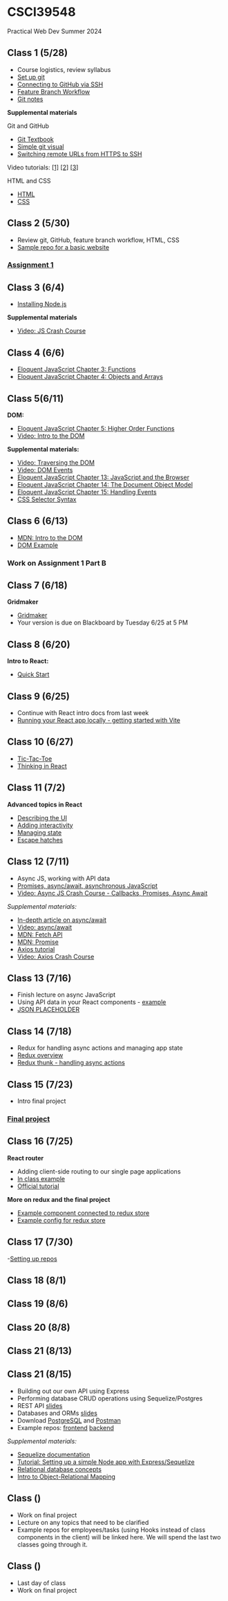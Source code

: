 # CSCI39548
Practical Web Dev Summer 2024

## Class 1 (5/28)
- Course logistics, review syllabus
- [Set up git](https://docs.github.com/en/github/getting-started-with-github/set-up-git)
- [Connecting to GitHub via SSH](https://docs.github.com/en/github/authenticating-to-github/connecting-to-github-with-ssh/about-ssh)
- [Feature Branch Workflow](https://www.atlassian.com/git/tutorials/comparing-workflows/feature-branch-workflow)
- [Git notes](https://docs.google.com/document/d/1IiKHX0lIk7n_AlNIttbD1d1ICukPVodbYmWj0IaCSPE/edit?usp=sharing)

**Supplemental materials**

Git and GitHub
- [Git Textbook](https://git-scm.com/book/en/v2)
- [Simple git visual](https://rogerdudler.github.io/git-guide/)
- [Switching remote URLs from HTTPS to SSH](https://docs.github.com/en/get-started/getting-started-with-git/managing-remote-repositories#switching-remote-urls-from-https-to-ssh)

Video tutorials:
  [[1]](https://www.youtube.com/watch?v=HVsySz-h9r4&t=443s&ab_channel=CoreySchafer)
  [[2]](https://www.youtube.com/watch?v=SWYqp7iY_Tc&ab_channel=TraversyMedia)
  [[3]](https://www.youtube.com/watch?v=DVRQoVRzMIY&ab_channel=TechWithTim)

HTML and CSS
- [HTML](https://www.w3schools.com/html/default.asp)
- [CSS](https://www.w3schools.com/css/default.asp)

## Class 2 (5/30)
- Review git, GitHub, feature branch workflow, HTML, CSS
- [Sample repo for a basic website](https://github.com/mtlynch3/summer24)

### [Assignment 1](https://docs.google.com/document/d/1Pf86Btnzj55v0ym_ugkQYRuqnk77RcjMK0vOW5STZaY/edit?usp=sharing)

## Class 3 (6/4)
- [Installing Node.js](https://nodejs.org/en/download/package-manager/)

**Supplemental materials**
- [Video: JS Crash Course](https://www.youtube.com/watch?v=hdI2bqOjy3c&ab_channel=TraversyMedia)

## Class 4 (6/6)
- [Eloquent JavaScript Chapter 3: Functions](http://eloquentjavascript.net/03_functions.html)
- [Eloquent JavaScript Chapter 4: Objects and Arrays](http://eloquentjavascript.net/04_data.html)

## Class 5(6/11)
**DOM:**
- [Eloquent JavaScript Chapter 5: Higher Order Functions](http://eloquentjavascript.net/05_higher_order.html)
- [Video: Intro to the DOM](https://www.youtube.com/watch?v=l-0nPnSvbX8)

**Supplemental materials:**
- [Video: Traversing the DOM](https://www.youtube.com/watch?v=8LWQNnVAMh4)
- [Video: DOM Events](https://www.youtube.com/watch?v=QE1YQnhntgw)
- [Eloquent JavaScript Chapter 13: JavaScript and the Browser](http://eloquentjavascript.net/13_browser.html)
- [Eloquent JavaScript Chapter 14: The Document Object Model](http://eloquentjavascript.net/14_dom.html)
- [Eloquent JavaScript Chapter 15: Handling Events](http://eloquentjavascript.net/15_event.html)
- [CSS Selector Syntax](https://www.w3schools.com/cssref/css_selectors.asp)


## Class 6 (6/13)
- [MDN: Intro to the DOM](https://developer.mozilla.org/en-US/docs/Web/API/Document_Object_Model/Introduction)
- [DOM Example](https://gist.github.com/mtlynch3/3af5f8dd1a800a3167f8c3a3b9d36bec)

### Work on Assignment 1 Part B


## Class 7 (6/18)
**Gridmaker**
- [Gridmaker](https://gist.github.com/mtlynch3/5f1f86199a3ddb12d137f9d2fe8d1900)
- Your version is due on Blackboard by Tuesday 6/25 at 5 PM

## Class 8 (6/20)
**Intro to React:**
- [Quick Start](https://react.dev/learn)

## Class 9 (6/25)
- Continue with React intro docs from last week
- [Running your React app locally - getting started with Vite](https://vitejs.dev/guide/)

## Class 10 (6/27)
- [Tic-Tac-Toe](https://react.dev/learn/tutorial-tic-tac-toe)
- [Thinking in React](https://react.dev/learn/thinking-in-react)

## Class 11 (7/2)
**Advanced topics in React**
- [Describing the UI](https://react.dev/learn/describing-the-ui)
- [Adding interactivity](https://react.dev/learn/adding-interactivity)
- [Managing state](https://react.dev/learn/managing-state)
- [Escape hatches](https://react.dev/learn/escape-hatches)

  
## Class 12 (7/11)
- Async JS, working with API data
- [Promises, async/await, asynchronous JavaScript](https://javascript.info/async)
- [Video: Async JS Crash Course - Callbacks, Promises, Async Await](https://www.youtube.com/watch?v=PoRJizFvM7s&ab_channel=TraversyMedia)

*Supplemental materials:*
- [In-depth article on async/await](https://blog.bitsrc.io/understanding-javascript-async-and-await-with-examples-a010b03926ea)
- [Video: async/await](https://www.youtube.com/watch?v=vn3tm0quoqE&t=170s)
- [MDN: Fetch API](https://developer.mozilla.org/en-US/docs/Web/API/Fetch_API)
- [MDN: Promise](https://developer.mozilla.org/en-US/docs/Web/JavaScript/Reference/Global_Objects/Promise)
- [Axios tutorial](http://zetcode.com/javascript/axios/)
- [Video: Axios Crash Course](https://www.youtube.com/watch?v=6LyagkoRWYA)


## Class 13 (7/16)
- Finish lecture on async JavaScript
- Using API data in your React components - [example](https://gist.github.com/mtlynch3/17862eaf81692217de8e3ebfba06368d)
- [JSON PLACEHOLDER](https://jsonplaceholder.typicode.com/)


## Class 14 (7/18)
- Redux for handling async actions and managing app state
- [Redux overview](https://redux.js.org/tutorials/fundamentals/part-1-overview)
- [Redux thunk - handling async actions](https://redux.js.org/tutorials/fundamentals/part-6-async-logic)

## Class 15 (7/23)
- Intro final project
### [Final project](https://docs.google.com/document/d/1ioCrS7uzKSkH8d-L04xMeHsq5GbkiAfwPNyLUoqrb04/edit?usp=sharing)

## Class 16 (7/25)
**React router**
- Adding client-side routing to our single page applications
- [In class example](https://github.com/mtlynch3/hello)
- [Official tutorial](https://reactrouter.com/en/main/start/tutorial)

**More on redux and the final project**
- [Example component connected to redux store](https://github.com/mtlynch3/final-frontend/blob/main/src/components/containers/AllInstructorsContainer.js)
- [Example config for redux store](https://github.com/mtlynch3/final-frontend/tree/main/src/store)

## Class 17 (7/30)

-[Setting up repos](https://docs.google.com/document/d/1QxMNVSQsQroyICsdCYUe0cfuR3Js4Pm8sXvVCFE7Bvw/edit?usp=sharing)


## Class 18 (8/1)
## Class 19 (8/6)
## Class 20 (8/8)
## Class 21 (8/13)
## Class 21 (8/15)


- Building out our own API using Express
- Performing database CRUD operations using Sequelize/Postgres
- REST API [slides](https://drive.google.com/file/d/1ijx6JmRUiiDI9AlPyZewh18GPgim4GJ1/view)
- Databases and ORMs [slides](https://drive.google.com/file/d/1uuGYZ-ag-NXMTLt1yp63mIdsGp_mYAWJ/view)
- Download [PostgreSQL](https://www.postgresql.org/download/) and [Postman](https://www.postman.com/downloads/)
- Example repos: [frontend](https://github.com/mtlynch3/final-frontend) [backend](https://github.com/mtlynch3/final-backend)


*Supplemental materials:*
- [Sequelize documentation](https://sequelize.org/master/)
- [Tutorial: Setting up a simple Node app with Express/Sequelize](https://www.youtube.com/watch?v=bOHysWYMZM0&ab_channel=TraversyMedia)
- [Relational database concepts](https://www.youtube.com/watch?v=NvrpuBAMddw)
- [Intro to Object-Relational Mapping](https://www.youtube.com/watch?v=dHQ-I7kr_SY)

## Class  ()
- Work on final project
- Lecture on any topics that need to be clarified
- Example repos for employees/tasks (using Hooks instead of class components in the client) will be linked here. We will spend the last two classes going through it. 

## Class  ()
- Last day of class
- Work on final project


